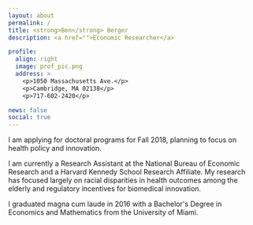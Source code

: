 ```yaml
---
layout: about
permalink: /
title: <strong>Ben</strong> Berger
description: <a href="">Economic Researcher</a>

profile:
  align: right
  image: prof_pic.png
  address: >
    <p>1050 Massachusetts Ave.</p>
    <p>Cambridge, MA 02138</p>
    <p>717-602-2420</p>

news: false
social: true
---
```


I am applying for doctoral programs for Fall 2018, planning to focus on health policy and innovation.

I am currently a Research Assistant at the National Bureau of Economic Research and a Harvard Kennedy School Research Affiliate. My research has focused largely on racial disparities in health outcomes among the elderly and regulatory incentives for biomedical innovation.

I graduated magna cum laude in 2016 with a Bachelor's Degree in Economics and Mathematics from the University of Miami.
